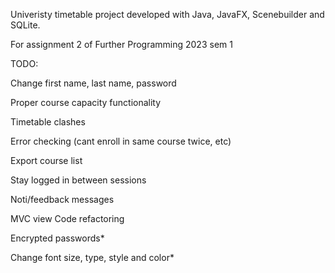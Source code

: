 Univeristy timetable project developed with Java, JavaFX, Scenebuilder and SQLite. 

For assignment 2 of Further Programming 2023 sem 1

TODO:


Change first name, last name, password

Proper course capacity functionality

Timetable clashes

Error checking (cant enroll in same course twice, etc)

Export course list

Stay logged in between sessions

Noti/feedback messages



MVC view
Code refactoring

Encrypted passwords*

Change font size, type, style and color*
